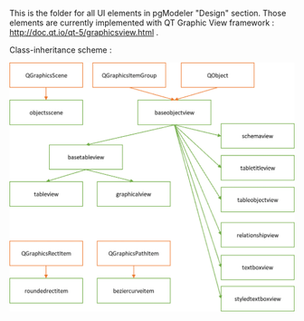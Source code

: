 This is the folder for all UI elements in pgModeler "Design" section.
Those elements are currently implemented with QT Graphic View framework : http://doc.qt.io/qt-5/graphicsview.html .

Class-inheritance scheme :

![Alt text](../doc/libobjrenderer_classes.png)
